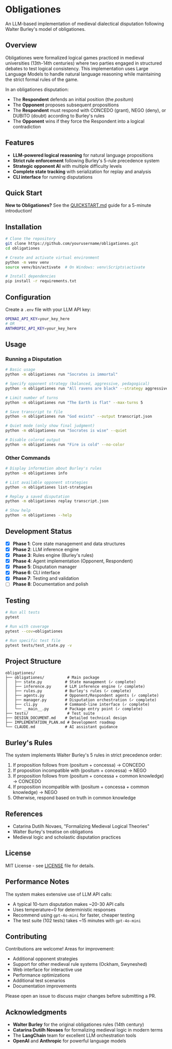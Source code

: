 # Obligationes

An LLM-based implementation of medieval dialectical disputation following Walter Burley's model of obligationes.

## Overview

Obligationes were formalized logical games practiced in medieval universities (13th-14th centuries) where two parties engaged in structured debates to test logical consistency. This implementation uses Large Language Models to handle natural language reasoning while maintaining the strict formal rules of the game.

In an obligationes disputation:
- The **Respondent** defends an initial position (the *positum*)
- The **Opponent** proposes subsequent propositions
- The **Respondent** must respond with CONCEDO (grant), NEGO (deny), or DUBITO (doubt) according to Burley's rules
- The **Opponent** wins if they force the Respondent into a logical contradiction

## Features

- **LLM-powered logical reasoning** for natural language propositions
- **Strict rule enforcement** following Burley's 5-rule precedence system
- **Strategic opponent AI** with multiple difficulty levels
- **Complete state tracking** with serialization for replay and analysis
- **CLI interface** for running disputations

## Quick Start

**New to Obligationes?** See the [QUICKSTART.md](QUICKSTART.md) guide for a 5-minute introduction!

## Installation

```bash
# Clone the repository
git clone https://github.com/yourusername/obligationes.git
cd obligationes

# Create and activate virtual environment
python -m venv venv
source venv/bin/activate  # On Windows: venv\Scripts\activate

# Install dependencies
pip install -r requirements.txt
```

## Configuration

Create a `.env` file with your LLM API key:

```bash
OPENAI_API_KEY=your_key_here
# OR
ANTHROPIC_API_KEY=your_key_here
```

## Usage

### Running a Disputation

```bash
# Basic usage
python -m obligationes run "Socrates is immortal"

# Specify opponent strategy (balanced, aggressive, pedagogical)
python -m obligationes run "All ravens are black" --strategy aggressive

# Limit number of turns
python -m obligationes run "The Earth is flat" --max-turns 5

# Save transcript to file
python -m obligationes run "God exists" --output transcript.json

# Quiet mode (only show final judgment)
python -m obligationes run "Socrates is wise" --quiet

# Disable colored output
python -m obligationes run "Fire is cold" --no-color
```

### Other Commands

```bash
# Display information about Burley's rules
python -m obligationes info

# List available opponent strategies
python -m obligationes list-strategies

# Replay a saved disputation
python -m obligationes replay transcript.json

# Show help
python -m obligationes --help
```

## Development Status

- [x] **Phase 1**: Core state management and data structures
- [x] **Phase 2**: LLM inference engine
- [x] **Phase 3**: Rules engine (Burley's rules)
- [x] **Phase 4**: Agent implementation (Opponent, Respondent)
- [x] **Phase 5**: Disputation manager
- [x] **Phase 6**: CLI interface
- [x] **Phase 7**: Testing and validation
- [ ] **Phase 8**: Documentation and polish

## Testing

```bash
# Run all tests
pytest

# Run with coverage
pytest --cov=obligationes

# Run specific test file
pytest tests/test_state.py -v
```

## Project Structure

```
obligationes/
├── obligationes/          # Main package
│   ├── state.py          # State management (✓ complete)
│   ├── inference.py      # LLM inference engine (✓ complete)
│   ├── rules.py          # Burley's rules (✓ complete)
│   ├── agents.py         # Opponent/Respondent agents (✓ complete)
│   ├── manager.py        # Disputation orchestration (✓ complete)
│   ├── cli.py            # Command-line interface (✓ complete)
│   └── __main__.py       # Package entry point (✓ complete)
├── tests/                 # Test suite
├── DESIGN_DOCUMENT.md    # Detailed technical design
├── IMPLEMENTATION_PLAN.md # Development roadmap
└── CLAUDE.md             # AI assistant guidance
```

## Burley's Rules

The system implements Walter Burley's 5 rules in strict precedence order:

1. If proposition follows from (positum + concessa) → CONCEDO
2. If proposition incompatible with (positum + concessa) → NEGO
3. If proposition follows from (positum + concessa + common knowledge) → CONCEDO
4. If proposition incompatible with (positum + concessa + common knowledge) → NEGO
5. Otherwise, respond based on truth in common knowledge

## References

- Catarina Dutilh Novaes, "Formalizing Medieval Logical Theories"
- Walter Burley's treatise on obligations
- Medieval logic and scholastic disputation practices

## License

MIT License - see [LICENSE](LICENSE) file for details.

## Performance Notes

The system makes extensive use of LLM API calls:
- A typical 10-turn disputation makes ~20-30 API calls
- Uses temperature=0 for deterministic responses
- Recommend using `gpt-4o-mini` for faster, cheaper testing
- The test suite (102 tests) takes ~15 minutes with `gpt-4o-mini`

## Contributing

Contributions are welcome! Areas for improvement:

- Additional opponent strategies
- Support for other medieval rule systems (Ockham, Swyneshed)
- Web interface for interactive use
- Performance optimizations
- Additional test scenarios
- Documentation improvements

Please open an issue to discuss major changes before submitting a PR.

## Acknowledgments

- **Walter Burley** for the original obligationes rules (14th century)
- **Catarina Dutilh Novaes** for formalizing medieval logic in modern terms
- The **LangChain** team for excellent LLM orchestration tools
- **OpenAI** and **Anthropic** for powerful language models
